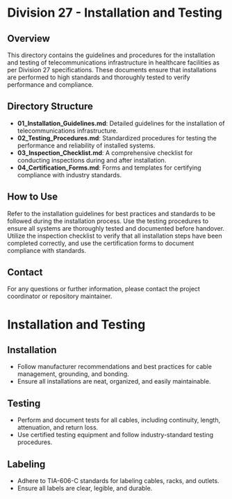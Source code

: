 # Division 27 - Installation and Testing

## Overview
This directory contains the guidelines and procedures for the installation and testing of telecommunications infrastructure in healthcare facilities as per Division 27 specifications. These documents ensure that installations are performed to high standards and thoroughly tested to verify performance and compliance.

## Directory Structure
- **01_Installation_Guidelines.md**: Detailed guidelines for the installation of telecommunications infrastructure.
- **02_Testing_Procedures.md**: Standardized procedures for testing the performance and reliability of installed systems.
- **03_Inspection_Checklist.md**: A comprehensive checklist for conducting inspections during and after installation.
- **04_Certification_Forms.md**: Forms and templates for certifying compliance with industry standards.

## How to Use
Refer to the installation guidelines for best practices and standards to be followed during the installation process. Use the testing procedures to ensure all systems are thoroughly tested and documented before handover. Utilize the inspection checklist to verify that all installation steps have been completed correctly, and use the certification forms to document compliance with standards.

## Contact
For any questions or further information, please contact the project coordinator or repository maintainer.

# Installation and Testing

## Installation
- Follow manufacturer recommendations and best practices for cable management, grounding, and bonding.
- Ensure all installations are neat, organized, and easily maintainable.

## Testing
- Perform and document tests for all cables, including continuity, length, attenuation, and return loss.
- Use certified testing equipment and follow industry-standard testing procedures.

## Labeling
- Adhere to TIA-606-C standards for labeling cables, racks, and outlets.
- Ensure all labels are clear, legible, and durable.
